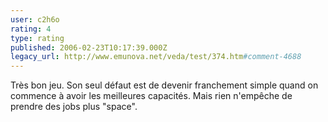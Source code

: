 ```yaml
---
user: c2h6o
rating: 4
type: rating
published: 2006-02-23T10:17:39.000Z
legacy_url: http://www.emunova.net/veda/test/374.htm#comment-4688
---
```

Très bon jeu. Son seul défaut est de devenir franchement simple quand on commence à avoir les meilleures capacités. Mais rien n'empêche de prendre des jobs plus "space".